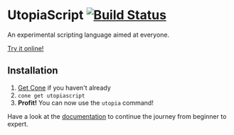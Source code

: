 # UtopiaScript [![Build Status](https://travis-ci.org/timmyrs/UtopiaScript.svg?branch=master)](https://travis-ci.org/timmyrs/UtopiaScript)

An experimental scripting language aimed at everyone.

[Try it online!](https://utopia.sh/)

## Installation

1. [Get Cone](https://getcone.org/) if you haven't already
2. `cone get utopiascript`
3. **Profit!** You can now use the `utopia` command!

Have a look at the [documentation](https://docs.utopia.sh/) to continue the journey from beginner to expert. 
